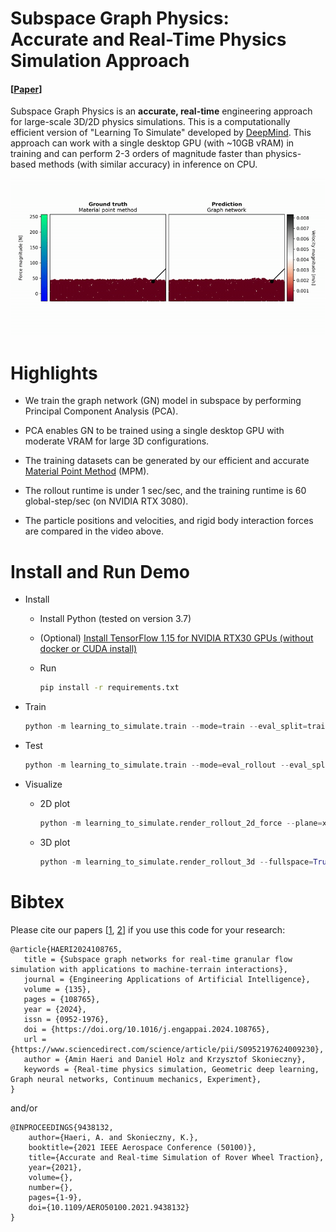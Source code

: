 # Subspace Graph Physics: <br /> Accurate and Real-Time Physics Simulation Approach
#### [[Paper](https://www.sciencedirect.com/science/article/pii/S0952197624009230)]


Subspace Graph Physics is an <strong>accurate, real-time</strong> engineering approach for large-scale 3D/2D physics simulations.
This is a computationally efficient version of "Learning To Simulate" developed by [DeepMind](https://github.com/google-deepmind/deepmind-research/tree/master/learning_to_simulate).
This approach can work with a single desktop GPU (with ~10GB vRAM) in training and can perform 2-3 orders of magnitude faster than physics-based methods (with similar accuracy) in inference on CPU.

<img src="https://github.com/haeriamin/files/blob/master/excav_ml_4.gif" alt="drawing" width="820">


# Highlights

* We train the graph network (GN) model in subspace by performing Principal Component Analysis (PCA).

* PCA enables GN to be trained using a single desktop GPU with moderate VRAM for large 3D configurations.

* The training datasets can be generated by our efficient and accurate [Material Point Method](https://github.com/haeriamin/MPM-NGF) (MPM).

* The rollout runtime is under 1 sec/sec, and the training runtime is 60 global-step/sec (on NVIDIA RTX 3080).

* The particle positions and velocities, and rigid body interaction forces are compared in the video above.


# Install and Run Demo

* Install

    * Install Python (tested on version 3.7)

    * (Optional) [Install TensorFlow 1.15 for NVIDIA RTX30 GPUs (without docker or CUDA install)](https://www.pugetsystems.com/labs/hpc/How-To-Install-TensorFlow-1-15-for-NVIDIA-RTX30-GPUs-without-docker-or-CUDA-install-2005/)

    * Run

        ```bash
        pip install -r requirements.txt
        ```

* Train

    ```python
    python -m learning_to_simulate.train --mode=train --eval_split=train --batch_size=2 --data_path=./learning_to_simulate/datasets/Excavation_PCA --model_path=./learning_to_simulate/models/Excavation_PCA
    ```

* Test

    ```python
    python -m learning_to_simulate.train --mode=eval_rollout --eval_split=test --data_path=./learning_to_simulate/datasets/Excavation_PCA --model_path=./learning_to_simulate/models/Excavation_PCA --output_path=./learning_to_simulate/rollouts/Excavation_PCA
    ```

* Visualize

    * 2D plot

        ```python
        python -m learning_to_simulate.render_rollout_2d_force --plane=xy --data_path=./learning_to_simulate/datasets/Excavation_PCA --rollout_path=./learning_to_simulate/rollouts/Excavation_PCA/rollout_test_0.pkl
        ```

    * 3D plot

        ```python
        python -m learning_to_simulate.render_rollout_3d --fullspace=True --data_path=./learning_to_simulate/datasets/Excavation_PCA --rollout_path=./learning_to_simulate/rollouts/Excavation_PCA/rollout_test_0.pkl
        ```


# Bibtex
Please cite our papers
[[1](https://www.sciencedirect.com/science/article/pii/S0952197624009230), [2](https://ieeexplore.ieee.org/abstract/document/9438132)]
if you use this code for your research:
```
@article{HAERI2024108765,
   title = {Subspace graph networks for real-time granular flow simulation with applications to machine-terrain interactions},
   journal = {Engineering Applications of Artificial Intelligence},
   volume = {135},
   pages = {108765},
   year = {2024},
   issn = {0952-1976},
   doi = {https://doi.org/10.1016/j.engappai.2024.108765},
   url = {https://www.sciencedirect.com/science/article/pii/S0952197624009230},
   author = {Amin Haeri and Daniel Holz and Krzysztof Skonieczny},
   keywords = {Real-time physics simulation, Geometric deep learning, Graph neural networks, Continuum mechanics, Experiment},
}
```
and/or
```
@INPROCEEDINGS{9438132,
    author={Haeri, A. and Skonieczny, K.},
    booktitle={2021 IEEE Aerospace Conference (50100)},
    title={Accurate and Real-time Simulation of Rover Wheel Traction},
    year={2021},
    volume={},
    number={},
    pages={1-9},
    doi={10.1109/AERO50100.2021.9438132}
}
```
